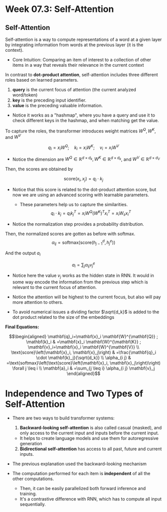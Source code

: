 # Week 07.3: Self-Attention

## Self-Attention

Self-attention is a way to compute representations of a word at a given layer by integrating information from words at the previous layer (it is the context).

- Core Intuition: Comparing an item of interest to a collection of other items in a way that reveals their relevance in the current context

In contrast to **dot-product attention**, self-attention includes three different roles based on learned parameters.
1. **query** is the current focus of attention (the current analyzed word/token)
2. **key** is the preceding input identifier.
3. **value** is the preceding valuable information.


- Notice it works as a "hashmap", where you have a query and use it to check different keys in the hashmap, and when matching get the value.

To capture the roles, the transformer introduces weight matrices $W^Q, W^K$, and $W^V$

$$q_i = x_iW^Q; \quad k_i = x_iW^K; \quad v_i = x_iW^V$$

- Notice the dimension are $W^Q \in \mathbb{R}^{d\times d_k}, W^K \in \mathbb{R}^{d\times d_k}$, and $W^V \in \mathbb{R}^{d\times d_V}$

Then, the scores are obtained by

$$\text{score}(x_i,x_j) = q_i \cdot k_j$$

- Notice that this score is related to the dot-product attention score, but now we are using an advanced scoring with learnable parameters.
    - These parameters help us to capture the similarities. $$q_i \cdot k_j = q_ik_j^T = x_iW^Q(W^K)^Tx_i^T = x_i W_s x_i^T$$

- Notice the normalization step provides a probability distribution.

Then, the normalized scores are gotten as before with softmax.
$$\alpha_{ij} = \text{softmax}(\text{score}(h_{j-1}^d,h_j^e))$$

And the output $a_i$

$$a_i = \sum_j \alpha_{ij} v_j^e$$

- Notice here the value $v_j$ works as the hidden state in RNN. It would in some way encode the information from the previous step which is relevant to the current focus of attention.
- Notice the attention will be highest to the current focus, but also will pay more attention to others.

- To avoid numerical issues a dividing factor $\sqrt{d_k}$ is added to the dot product related to the size of the embeddings

**Final Equations:**

$$\begin{aligned}
\mathbf{q}_i=\mathbf{x}_i \mathbf{W}^{\mathbf{Q}} ; \mathbf{k}_i & =\mathbf{x}_i \mathbf{W}^{\mathbf{K}} ; \mathbf{v}_i=\mathbf{x}_i \mathbf{W}^{\mathbf{V}} \\
\text{score}\left(\mathbf{x}_i, \mathbf{x}_j\right) & =\frac{\mathbf{q}_i \cdot \mathbf{k}_j}{\sqrt{d_k}} \\
\alpha_{i j} & =\text{softmax}\left(\text{score}\left(\mathbf{x}_i, \mathbf{x}_j\right)\right) \forall j \leq i \\
\mathbf{a}_i & =\sum_{j \leq i} \alpha_{i j} \mathbf{v}_j
\end{aligned}$$


# Independence and Two Types of Self-Attention

- There are two ways to build transformer systems:

    1. **Backward-looking self-attention** is also called casual (masked), and only access to the current input and inputs before the current input.
    - It helps to create language models and use them for autoregressive generation
    2. **Bidirectional self-attention** has access to all past, future and current inputs.
- The previous explanation used the backward-looking mechanism

- The computation performed for each item is **independent** of all the other computations.
    - Then, it can be easily parallelized both forward inference and training.
    - It's a contrastive difference with RNN, which has to compute all input sequentially.